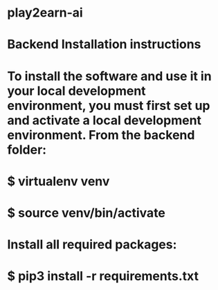 # play2earn-ai
# Backend Installation instructions

# To install the software and use it in your local development environment, you must first set up and activate a local development environment. From the backend folder:

# $ virtualenv venv
# $ source venv/bin/activate
# Install all required packages:

# $ pip3 install -r requirements.txt
